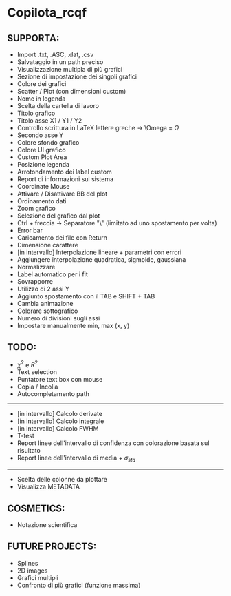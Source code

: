 # Copilota_rcqf

SUPPORTA:
---
- Import .txt, .ASC, .dat, .csv
- Salvataggio in un path preciso
- Visualizzazione multipla di più grafici
- Sezione di impostazione dei singoli grafici
- Colore dei grafici
- Scatter / Plot (con dimensioni custom)
- Nome in legenda
- Scelta della cartella di lavoro
- Titolo grafico
- Titolo asse X1 / Y1 / Y2
- Controllo scrittura in LaTeX lettere greche -> \Omega = $\Omega$
- Secondo asse Y
- Colore sfondo grafico
- Colore UI grafico
- Custom Plot Area
- Posizione legenda
- Arrotondamento dei label custom
- Report di informazioni sul sistema
- Coordinate Mouse
- Attivare / Disattivare BB del plot
- Ordinamento dati
- Zoom grafico
- Selezione del grafico dal plot
- Ctrl + freccia -> Separatore "\\" (limitato ad uno spostamento per volta)
- Error bar
- Caricamento dei file con Return
- Dimensione carattere
- [in intervallo] Interpolazione lineare + parametri con errori
- Aggiungere interpolazione quadratica, sigmoide, gaussiana
- Normalizzare
- Label automatico per i fit
- Sovrapporre
- Utilizzo di 2 assi Y
- Aggiunto spostamento con il TAB e SHIFT + TAB
- Cambia animazione
- Colorare sottografico
- Numero di divisioni sugli assi
- Impostare manualmente min, max (x, y)

TODO:
---
- $\chi^2$ e $R^2$ 
- Text selection
- Puntatore text box con mouse
- Copia / Incolla
- Autocompletamento path
---
- [in intervallo] Calcolo derivate                              
- [in intervallo] Calcolo integrale
- [in intervallo] Calcolo FWHM            
- T-test
- Report linee dell'intervallo di confidenza con colorazione basata sul risultato
- Report linee dell'intervallo di media + $\sigma_{std}$ 
---
- Scelta delle colonne da plottare
- Visualizza METADATA

COSMETICS:
---
- Notazione scientifica

FUTURE PROJECTS:
---
- Splines
- 2D images
- Grafici multipli
- Confronto di più grafici (funzione massima)